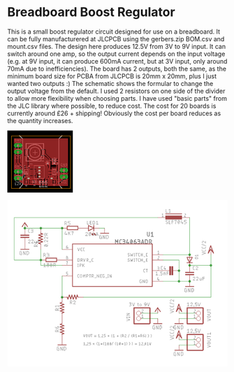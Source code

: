 # Breadboard Boost Regulator

This is a small boost regulator circuit designed for use on a breadboard. It can be fully manufacturered at JLCPCB using the gerbers.zip BOM.csv and mount.csv files. The design here produces 12.5V from 3V to 9V input. It can switch around one amp, so the output current depends on the input voltage (e.g. at 9V input, it can produce 600mA current, but at 3V input, only around 70mA due to inefficiencies). The board has 2 outputs, both the same, as the minimum board size for PCBA from JLCPCB is 20mm x 20mm, plus I just wanted two outputs :) The schematic shows the formular to change the output voltage from the default. I used 2 resistors on one side of the divider to allow more flexibility when choosing parts. I have used "basic parts" from the JLC library where possible, to reduce cost. The cost for 20 boards is currently around £26 + shipping! Obviously the cost per board reduces as the quantity increases.

![Render](./images/board.png?raw=true)

![Render](./images/schematic.png?raw=true)
